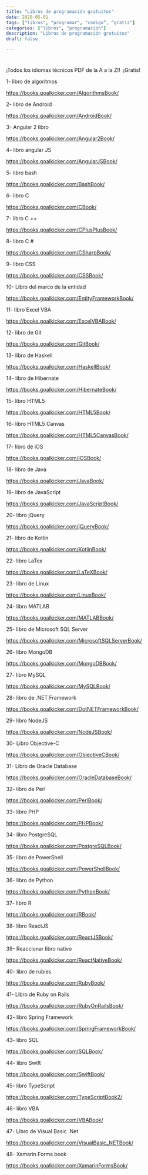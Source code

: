 ```yaml
---
title: "Libros de programación gratuitos"
date: 2020-05-01
tags: ["libros", "programar", "código”, “gratis"]
categories: ["libros", "programación"]
description: "Libros de programación gratuitos"
draft: false

---
```


# 
¡Todos los idiomas técnicos PDF de la A a la Z‼ ️ ¡Gratis!

1- libro de algoritmos

https://books.goalkicker.com/AlgorithmsBook/

2- libro de Android

https://books.goalkicker.com/AndroidBook/

3- Angular 2 libro

https://books.goalkicker.com/Angular2Book/

4- libro angular JS

https://books.goalkicker.com/AngularJSBook/

5- libro bash

https://books.goalkicker.com/BashBook/

6- libro C

https://books.goalkicker.com/CBook/

7- libro C ++

https://books.goalkicker.com/CPlusPlusBook/

8- libro C #

https://books.goalkicker.com/CSharpBook/

9- libro CSS

https://books.goalkicker.com/CSSBook/

10- Libro del marco de la entidad

https://books.goalkicker.com/EntityFrameworkBook/

11- libro Excel VBA

https://books.goalkicker.com/ExcelVBABook/

12- libro de Git

https://books.goalkicker.com/GitBook/

13- libro de Haskell

https://books.goalkicker.com/HaskellBook/

14- libro de Hibernate

https://books.goalkicker.com/HibernateBook/

15- libro HTML5

https://books.goalkicker.com/HTML5Book/

16- libro HTML5 Canvas

https://books.goalkicker.com/HTML5CanvasBook/

17- libro de iOS

https://books.goalkicker.com/iOSBook/

18- libro de Java

https://books.goalkicker.com/JavaBook/

19- libro de JavaScript

https://books.goalkicker.com/JavaScriptBook/

20- libro jQuery

https://books.goalkicker.com/jQueryBook/

21- libro de Kotlin

https://books.goalkicker.com/KotlinBook/

22- libro LaTex

https://books.goalkicker.com/LaTeXBook/

23- libro de Linux

https://books.goalkicker.com/LinuxBook/

24- libro MATLAB

https://books.goalkicker.com/MATLABBook/

25- libro de Microsoft SQL Server

https://books.goalkicker.com/MicrosoftSQLServerBook/

26- libro MongoDB

https://books.goalkicker.com/MongoDBBook/

27- libro MySQL

https://books.goalkicker.com/MySQLBook/

28- libro de .NET Framework

https://books.goalkicker.com/DotNETFrameworkBook/

29- libro NodeJS

https://books.goalkicker.com/NodeJSBook/

30- Libro Objective-C

https://books.goalkicker.com/ObjectiveCBook/

31- Libro de Oracle Database

https://books.goalkicker.com/OracleDatabaseBook/

32- libro de Perl

https://books.goalkicker.com/PerlBook/

33- libro PHP

https://books.goalkicker.com/PHPBook/

34- libro PostgreSQL

https://books.goalkicker.com/PostgreSQLBook/

35- libro de PowerShell

https://books.goalkicker.com/PowerShellBook/

36- libro de Python

https://books.goalkicker.com/PythonBook/

37- libro R

https://books.goalkicker.com/RBook/

38- libro ReactJS

https://books.goalkicker.com/ReactJSBook/

39- Reaccionar libro nativo

https://books.goalkicker.com/ReactNativeBook/

40- libro de rubíes

https://books.goalkicker.com/RubyBook/

41- Libro de Ruby on Rails

https://books.goalkicker.com/RubyOnRailsBook/

42- libro Spring Framework

https://books.goalkicker.com/SpringFrameworkBook/

43- libro SQL

https://books.goalkicker.com/SQLBook/

44- libro Swift

https://books.goalkicker.com/SwiftBook/

45- libro TypeScript

https://books.goalkicker.com/TypeScriptBook2/

46- libro VBA

https://books.goalkicker.com/VBABook/

47- Libro de Visual Basic .Net

https://books.goalkicker.com/VisualBasic_NETBook/

48- Xamarin.Forms book

https://books.goalkicker.com/XamarinFormsBook/
